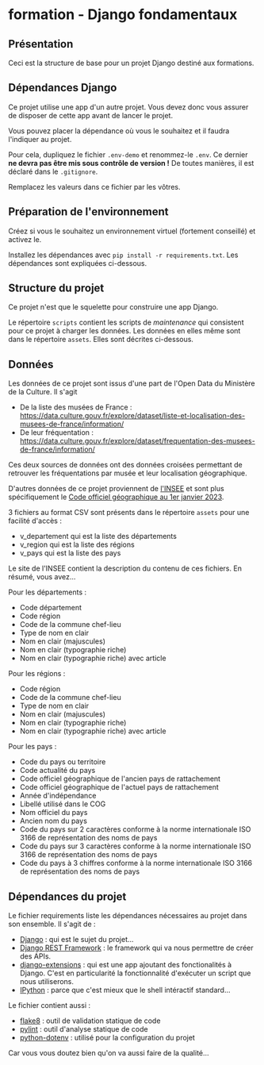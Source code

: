 # formation - Django fondamentaux

## Présentation
Ceci est la structure de base pour un projet Django destiné aux formations.

## Dépendances Django
Ce projet utilise une app d'un autre projet. Vous devez donc vous assurer de disposer de cette
app avant de lancer le projet.

Vous pouvez placer la dépendance où vous le souhaitez et il faudra l'indiquer au projet.

Pour cela, dupliquez le fichier `.env-demo` et renommez-le `.env`. Ce dernier **ne devra pas être
mis sous contrôle de version !** De toutes manières, il est déclaré dans le `.gitignore`.

Remplacez les valeurs dans ce fichier par les vôtres.

## Préparation de l'environnement
Créez si vous le souhaitez un environnement virtuel (fortement conseillé) et activez le.

Installez les dépendances avec `pip install -r requirements.txt`. Les dépendances sont expliquées
ci-dessous.

## Structure du projet
Ce projet n'est que le squelette pour construire une app Django.

Le répertoire `scripts` contient les scripts de _maintenance_ qui consistent pour ce projet à
charger les données. Les données en elles même sont dans le répertoire `assets`. Elles sont
décrites ci-dessous.

## Données
Les données de ce projet sont issus d'une part de l'Open Data du Ministère de la Culture. Il s'agit
* De la liste des musées de France : https://data.culture.gouv.fr/explore/dataset/liste-et-localisation-des-musees-de-france/information/
* De leur fréquentation : https://data.culture.gouv.fr/explore/dataset/frequentation-des-musees-de-france/information/

Ces deux sources de données ont des données croisées permettant de retrouver les fréquentations par musée et leur
localisation géographique.

D'autres données de ce projet proviennent de [l'INSEE](https://www.insee.fr/) et sont plus
spécifiquement le [Code officiel géographique au 1er janvier 2023](https://www.insee.fr/fr/information/6800675).

3 fichiers au format CSV sont présents dans le répertoire `assets` pour une facilité d'accès :
 * v_departement qui est la liste des départements
 * v_region qui est la liste des régions
 * v_pays qui est la liste des pays

Le site de l'INSEE contient la description du contenu de ces fichiers. En résumé, vous avez… 

Pour les départements :
 * Code département
 * Code région
 * Code de la commune chef-lieu
 * Type de nom en clair
 * Nom en clair (majuscules)
 * Nom en clair (typographie riche) 
 * Nom en clair (typographie riche) avec article

Pour les régions :
 * Code région
 * Code de la commune chef-lieu
 * Type de nom en clair
 * Nom en clair (majuscules)
 * Nom en clair (typographie riche)
 * Nom en clair (typographie riche) avec article

Pour les pays :
 * Code du pays ou territoire
 * Code actualité du pays
 * Code officiel géographique de l'ancien pays de rattachement
 * Code officiel géographique de l'actuel pays de rattachement
 * Année d'indépendance
 * Libellé utilisé dans le COG
 * Nom officiel du pays
 * Ancien nom du pays
 * Code du pays sur 2 caractères conforme à la norme internationale ISO 3166 de représentation des noms de pays
 * Code du pays sur 3 caractères conforme à la norme internationale ISO 3166 de représentation des noms de pays
 * Code du pays à 3 chiffres conforme à la norme internationale ISO 3166 de représentation des noms de pays


## Dépendances du projet
Le fichier requirements liste les dépendances nécessaires au projet dans son ensemble. Il s'agit de :
 * [Django](https://www.djangoproject.com/) : qui est le sujet du projet…
 * [Django REST Framework](https://www.django-rest-framework.org/) : le framework qui va nous permettre de créer des APIs.
 * [django-extensions](https://django-extensions.readthedocs.io/) : qui est une app ajoutant des fonctionalités à
   Django. C'est en particularité la fonctionnalité d'exécuter un script que nous utiliserons.
 * [IPython](https://ipython.org/) : parce que c'est mieux que le shell intéractif standard…

Le fichier contient aussi :
 * [flake8](https://flake8.pycqa.org/) : outil de validation statique de code
 * [pylint](https://pypi.org/project/pylint/) : outil d'analyse statique de code
 * [python-dotenv](https://pypi.org/project/python-dotenv/) : utilisé pour la configuration du projet

Car vous vous doutez bien qu'on va aussi faire de la qualité…